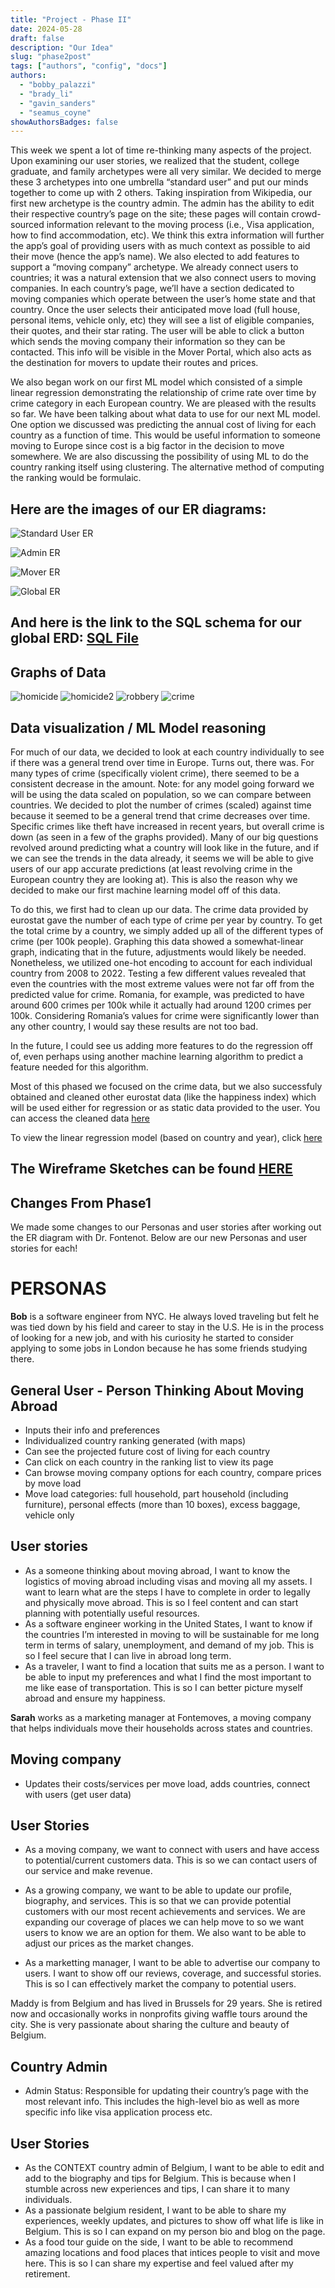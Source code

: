 ```yaml
---
title: "Project - Phase II"
date: 2024-05-28
draft: false
description: "Our Idea"
slug: "phase2post"
tags: ["authors", "config", "docs"]
authors:
  - "bobby_palazzi"
  - "brady_li"
  - "gavin_sanders"
  - "seamus_coyne"
showAuthorsBadges: false
---
```


This week we spent a lot of time re-thinking many aspects of the project. Upon examining our user stories, we realized that the student, college graduate, and family archetypes were all very similar. We decided to merge these 3 archetypes into one umbrella “standard user” and put our minds together to come up with 2 others. Taking inspiration from Wikipedia, our first new archetype is the country admin. The admin has the ability to edit their respective country’s page on the site; these pages will contain crowd-sourced information relevant to the moving process (i.e., Visa application, how to find accommodation, etc). We think this extra information will further the app’s goal of providing users with as much context as possible to aid their move (hence the app’s name). We also elected to add features to support a “moving company” archetype. We already connect users to countries; it was a natural extension that we also connect users to moving companies. In each country’s page, we’ll have a section dedicated to moving companies which operate between the user’s home state and that country. Once the user selects their anticipated move load (full house, personal items, vehicle only, etc) they will see a list of eligible companies, their quotes, and their star rating. The user will be able to click a button which sends the moving company their information so they can be contacted. This info will be visible in the Mover Portal, which also acts as the destination for movers to update their routes and prices.

We also began work on our first ML model which consisted of a simple linear regression demonstrating the relationship of crime rate over time by crime category in each European country. We are pleased with the results so far. We have been talking about what data to use for our next ML model. One option we discussed was predicting the annual cost of living for each country as a function of time. This would be useful information to someone moving to Europe since cost is a big factor in the decision to move somewhere. We are also discussing the possibility of using ML to do the country ranking itself using clustering. The alternative method of computing the ranking would be formulaic.

## Here are the images of our ER diagrams:

![Standard User ER](https://github.com/bpalazzi512/doc-blog/blob/main/assets/standard%20user.png?raw=true)

![Admin ER](https://github.com/bpalazzi512/doc-blog/blob/main/assets/admin.png?raw=true)

![Mover ER](https://github.com/bpalazzi512/doc-blog/blob/main/assets/mover.png?raw=true)

![Global ER](https://github.com/bpalazzi512/doc-blog/blob/main/assets/global.png?raw=true)

## And here is the link to the SQL schema for our global ERD: [SQL File](https://github.com/coyne1313/cs4973_project/blob/main/context.sql)

## Graphs of Data

![homicide](https://github.com/bpalazzi512/doc-blog/blob/main/assets/homicide_bar.png?raw=true)
![homicide2](https://github.com/bpalazzi512/doc-blog/blob/main/assets/homicide_bp.png?raw=true)
![robbery](https://github.com/bpalazzi512/doc-blog/blob/main/assets/robbery_linreg.png?raw=true)
![crime](https://github.com/coyne1313/cs4973_project/blob/main/total_crime.png)

## Data visualization / ML Model reasoning

For much of our data, we decided to look at each country individually to see if there was a general trend over time in Europe. Turns out, there was. For many types of crime (specifically violent crime), there seemed to be a consistent decrease in the amount. Note: for any model going forward we will be using the data scaled on population, so we can compare between countries. We decided to plot the number of crimes (scaled) against time because it seemed to be a general trend that crime decreases over time. Specific crimes like theft have increased in recent years, but overall crime is down (as seen in a few of the graphs provided). Many of our big questions revolved around predicting what a country will look like in the future, and if we can see the trends in the data already, it seems we will be able to give users of our app accurate predictions (at least revolving crime in the European country they are looking at). This is also the reason why we decided to make our first machine learning model off of this data.

To do this, we first had to clean up our data. The crime data provided by eurostat gave the number of each type of crime per year by country. To get the total crime by a country, we simply added up all of the different types of crime (per 100k people). Graphing this data showed a somewhat-linear graph, indicating that in the future, adjustments would likely be needed. Nonetheless, we utilized one-hot encoding to account for each individual country from 2008 to 2022. Testing a few different values revealed that even the countries with the most extreme values were not far off from the predicted value for crime. Romania, for example, was predicted to have around 600 crimes per 100k while it actually had around 1200 crimes per 100k. Considering Romania’s values for crime were significantly lower than any other country, I would say these results are not too bad.

In the future, I could see us adding more features to do the regression off of, even perhaps using another machine learning algorithm to predict a feature needed for this algorithm.

Most of this phased we focused on the crime data, but we also successfuly obtained and cleaned other eurostat data (like the happiness index) which will be used either for regression or as static data provided to the user. You can access the cleaned data [here](https://github.com/coyne1313/cs4973_project/blob/main/4973_testbed.ipynb)

To view the linear regression model (based on country and year), click [here](https://github.com/coyne1313/cs4973_project/blob/main/eurostat_EDA.ipynb)

## The Wireframe Sketches can be found [HERE](https://github.com/coyne1313/cs4973_project/blob/main/wireframe.pdf)

## Changes From Phase1

We made some changes to our Personas and user stories after working out the ER diagram with Dr. Fontenot. Below are our new Personas and user stories for each!

# PERSONAS

**Bob** is a software engineer from NYC. He always loved traveling but felt he was tied down by his field and career to stay in the U.S. He is in the process of looking for a new job, and with his curiosity he started to consider applying to some jobs in London because he has some friends studying there.

## General User - Person Thinking About Moving Abroad

- Inputs their info and preferences
- Individualized country ranking generated (with maps)
- Can see the projected future cost of living for each country
- Can click on each country in the ranking list to view its page
- Can browse moving company options for each country, compare prices by move load
- Move load categories: full household, part household (including furniture), personal effects (more than 10 boxes), excess baggage, vehicle only

## User stories

- As a someone thinking about moving abroad, I want to know the logistics of moving abroad including visas and moving all my assets. I want to learn what are the steps I have to complete in order to legally and physically move abroad. This is so I feel content and can start planning with potentially useful resources.
- As a software engineer working in the United States, I want to know if the countries I’m interested in moving to will be sustainable for me long term in terms of salary, unemployment, and demand of my job. This is so I feel secure that I can live in abroad long term.
- As a traveler, I want to find a location that suits me as a person. I want to be able to input my preferences and what I find the most important to me like ease of transportation. This is so I can better picture myself abroad and ensure my happiness.

**Sarah** works as a marketing manager at Fontemoves, a moving company that helps individuals move their households across states and countries.

## Moving company

- Updates their costs/services per move load, adds countries, connect with users (get user data)

## User Stories

- As a moving company, we want to connect with users and have access to potential/current customers data. This is so we can contact users of our service and make revenue.

- As a growing company, we want to be able to update our profile, biography, and services. This is so that we can provide potential customers with our most recent achievements and services. We are expanding our coverage of places we can help move to so we want users to know we are an option for them. We also want to be able to adjust our prices as the market changes.

- As a marketting manager, I want to be able to advertise our company to users. I want to show off our reviews, coverage, and successful stories. This is so I can effectively market the company to potential users.

Maddy is from Belgium and has lived in Brussels for 29 years. She is retired now and occasionally works in nonprofits giving waffle tours around the city. She is very passionate about sharing the culture and beauty of Belgium.

## Country Admin

- Admin Status: Responsible for updating their country’s page with the most relevant info. This includes the high-level bio as well as more specific info like visa application process etc.

## User Stories

- As the CONTEXT country admin of Belgium, I want to be able to edit and add to the biography and tips for Belgium. This is because when I stumble across new experiences and tips, I can share it to many individuals.
- As a passionate belgium resident, I want to be able to share my experiences, weekly updates, and pictures to show off what life is like in Belgium. This is so I can expand on my person bio and blog on the page.
- As a food tour guide on the side, I want to be able to recommend amazing locations and food places that intices people to visit and move here. This is so I can share my expertise and feel valued after my retirement.
